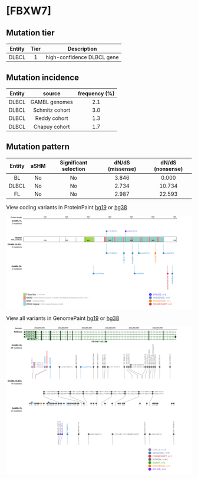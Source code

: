 # [FBXW7]

## Mutation tier

|Entity|Tier|Description               |
|:------:|:----:|--------------------------|
|DLBCL |1   |high-confidence DLBCL gene|
## Mutation incidence

|Entity|source        |frequency (%)|
|:------:|:--------------:|:-------------:|
|DLBCL |GAMBL genomes |2.1          |
|DLBCL |Schmitz cohort|3.0          |
|DLBCL |Reddy cohort  |1.3          |
|DLBCL |Chapuy cohort |1.7          |

## Mutation pattern

|Entity|aSHM|Significant selection|dN/dS (missense)|dN/dS (nonsense)|
|:------:|:----:|:---------------------:|:----------------:|:----------------:|
|BL    |No  |No                   |3.846           | 0.000          |
|DLBCL |No  |No                   |2.734           |10.734          |
|FL    |No  |No                   |2.987           |22.593          |




View coding variants in ProteinPaint [hg19](https://www.bcgsc.ca/downloads/morinlab/GAMBL/test/genes/FBXW7_protein.html)  or [hg38](https://www.bcgsc.ca/downloads/morinlab/GAMBL/test/genes/FBXW7_protein_hg38.html)

![image](images/proteinpaint/FBXW7_NM_033632.svg)

View all variants in GenomePaint [hg19](https://www.bcgsc.ca/downloads/morinlab/GAMBL/test/genes/FBXW7.html)  or [hg38](https://www.bcgsc.ca/downloads/morinlab/GAMBL/test/genes/FBXW7_hg38.html)

![image](images/proteinpaint/FBXW7.svg)
